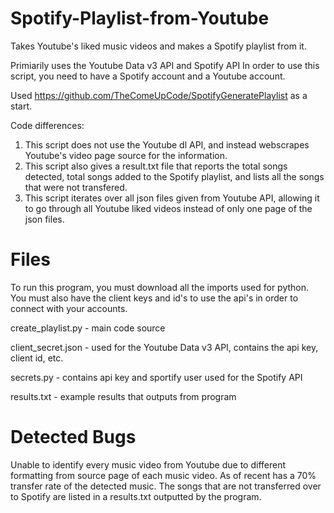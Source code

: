 # Spotify-Playlist-from-Youtube
Takes Youtube's liked music videos and makes a Spotify playlist from it.

Primiarily uses the Youtube Data v3 API and Spotify API
In order to use this script, you need to have a Spotify account and a Youtube account. 

Used https://github.com/TheComeUpCode/SpotifyGeneratePlaylist as a start.

Code differences:
1. This script does not use the Youtube dl API, and instead webscrapes Youtube's video page source for the information.
2. This script also gives a result.txt file that reports the total songs detected, total songs added to the Spotify playlist, and lists all the songs that were not transfered.
3. This script iterates over all json files given from Youtube API, allowing it to go through all Youtube liked videos instead of only one page of the json files.

# Files
To run this program, you must download all the imports used for python. You must also have the client keys and id's to use the api's in order to connect with your accounts.

create_playlist.py - main code source

client_secret.json - used for the Youtube Data v3 API, contains the api key, client id, etc.

secrets.py - contains api key and sportify user used for the Spotify API

results.txt - example results that outputs from program

# Detected Bugs
Unable to identify every music video from Youtube due to different formatting from source page of each music video.
As of recent has a 70% transfer rate of the detected music.
The songs that are not transferred over to Spotify are listed in a results.txt outputted by the program.
